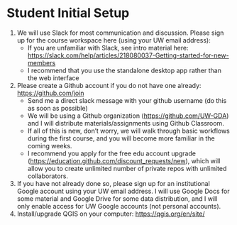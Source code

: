 # Student Initial Setup

1. We will use Slack for most communication and discussion. Please sign up for the course workspace here (using your UW email address): 
    * If you are unfamiliar with Slack, see intro material here: https://slack.com/help/articles/218080037-Getting-started-for-new-members
    * I recommend that you use the standalone desktop app rather than the web interface
1. Please create a Github account if you do not have one already: https://github.com/join
    * Send me a direct slack message with your github username (do this as soon as possible)
    * We will be using a Github organization (https://github.com/UW-GDA) and I will distribute materials/assignments using Github Classroom.
    * If all of this is new, don’t worry, we will walk through basic workflows during the first course, and you will become more familiar in the coming weeks.
    * I recommend you apply for the free edu account upgrade (https://education.github.com/discount_requests/new), which will allow you to create unlimited number of private repos with unlimited collaborators.
1. If you have not already done so, please sign up for an institutional Google account using your UW email address.  I will use Google Docs for some material and Google Drive for some data distribution, and I will only enable access for UW Google accounts (not personal accounts).
1. Install/upgrade QGIS on your computer: https://qgis.org/en/site/